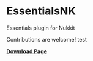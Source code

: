 # EssentialsNK
Essentials plugin for Nukkit

Contributions are welcome!
test

__[Download Page](https://nukkitx.com/resources/essentialsnk.15/)__
